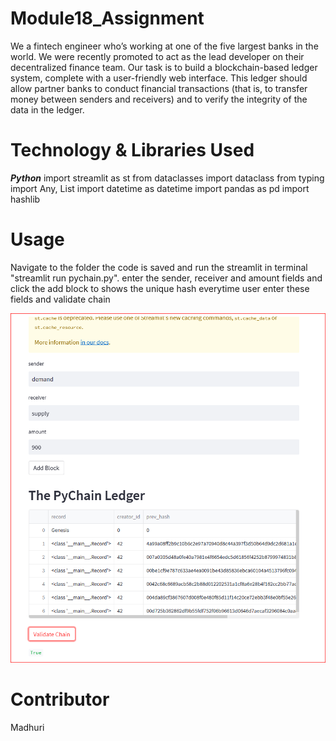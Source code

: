 # Module18_Assignment
 We a fintech engineer who’s working at one of the five largest banks in the world. We were recently promoted to act as the lead developer on their decentralized finance team. Our task is to build a blockchain-based ledger system, complete with a user-friendly web interface. This ledger should allow partner banks to conduct financial transactions (that is, to transfer money between senders and receivers) and to verify the integrity of the data in the ledger.

 # Technology & Libraries Used 
 ***Python***
import streamlit as st
from dataclasses import dataclass
from typing import Any, List
import datetime as datetime
import pandas as pd
import hashlib

# Usage 
Navigate to the folder the code is saved and run the streamlit in terminal "streamlit run pychain.py". 
enter the sender, receiver and amount fields and click the add block to  shows the unique hash everytime user enter these fields and validate chain 

![Capture](https://github.com/mbhat83/Module18_Assignment/blob/main/Capture.PNG)


# Contributor
Madhuri
